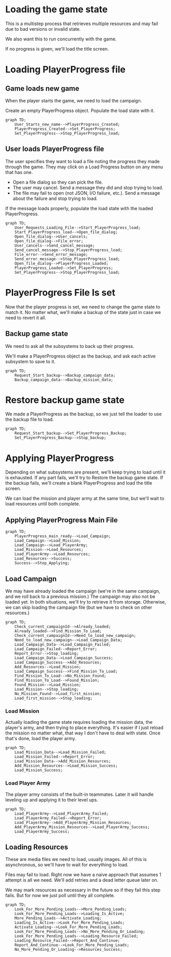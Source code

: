 # Loading the game state
This is a multistep process that retrieves multiple resources and may fail due to bad versions or invalid state.

We also want this to run concurrently with the game.

If no progress is given, we'll load the title screen.

# Loading PlayerProgress file
## Game loads new game
When the player starts the game, we need to load the campaign.

Create an empty PlayerProgress object. Populate the load state with it.

```mermaid
graph TD;
    User_Starts_new_name-->PlayerProgress_Created;
    PlayerProgress_Created-->Set_PlayerProgress;
    Set_PlayerProgress-->Stop_PlayerProgress_load;
```

## User loads PlayerProgress file
The user specifies they want to load a file noting the progress they made through the game.
They may click on a Load Progress button on any menu that has one.
- Open a file dialog so they can pick the file.
- The user may cancel. Send a message they did and stop trying to load. 
- The file may fail to open (not JSON, I/O failure, etc.). Send a message about the failure and stop trying to load.

If the message loads properly, populate the load state with the loaded PlayerProgress.

```mermaid
graph TD;
    User_Requests_Loading_File-->Start_PlayerProgress_load;
    Start_PlayerProgress_load-->Open_file_dialog;
    Open_file_dialog-->User_cancels;
    Open_file_dialog-->File_error;
    User_cancels-->Send_cancel_message;
    Send_cancel_message-->Stop_PlayerProgress_load;
    File_error-->Send_error_message;
    Send_error_message-->Stop_PlayerProgress_load;
    Open_file_dialog-->PlayerProgress_Loaded;
    PlayerProgress_Loaded-->Set_PlayerProgress;
    Set_PlayerProgress-->Stop_PlayerProgress_load;
```

# PlayerProgress File Is set
Now that the player progress is set, we need to change the game state to match it.
No matter what, we'll make a backup of the state just in case we need to revert it all.

## Backup game state
We need to ask all the subsystems to back up their progress.

We'll make a PlayerProgress object as the backup, and ask each active subsystem to save to it.

```mermaid
graph TD;
    Request_Start_backup-->Backup_campaign_data;
    Backup_campaign_data-->Backup_mission_data;
```

# Restore backup game state
We made a PlayerProgress as the backup, so we just tell the loader to use the backup file to load.

```mermaid
graph TD;
    Request_Start_backup-->Set_PlayerProgress_Backup;
    Set_PlayerProgress_Backup-->Stop_backup;
```

# Applying PlayerProgress
Depending on what subsystems are present, we'll keep trying to load until it is exhausted.
If any part fails, we'll try to Restore the backup game state.
If the backup fails, we'll create a blank PlayerProgress and load the title screen.

We can load the mission and player army at the same time, but we'll wait to load resources until both complete.

## Applying PlayerProgress Main File
```mermaid
graph TD;
    PlayerProgress_main_ready-->Load_Campaign;
    Load_Campaign-->Load_Mission;
    Load_Campaign-->Load_PlayerArmy;
    Load_Mission-->Load_Resources;
    Load_PlayerArmy-->Load_Resources;
    Load_Resources-->Success;
    Success-->Stop_Applying;
```

## Load Campaign
We may have already loaded the campaign (we're in the same campaign, and we roll back to a previous mission.)
The campaign may also not be loaded yet.
In both situations, we'll try to retrieve it from storage.
Otherwise, we can skip loading the campaign file (but we have to check on other resources.)

```mermaid
graph TD;
    Check_current_campaignId-->Already_loaded;
    Already_loaded-->Find_Mission_To_Load;
    Check_current_campaignId-->Need_to_load_new_campaign;
    Need_to_load_new_campaign-->Load_Campaign_Data;
    Load_Campaign_Data-->Load_Campaign_Failed;
    Load_Campaign_Failed-->Report_Error;
    Report_Error-->Stop_loading;
    Load_Campaign_Data-->Load_Campaign_Success;
    Load_Campaign_Success-->Add_Resources;
    Add_Resources-->Load_Mission;
    Load_Campaign_Success-->Find_Mission_To_Load;
    Find_Mission_To_Load-->No_Mission_Found;
    Find_Mission_To_Load-->Found_Mission;
    Found_Mission-->Load_Mission;
    Load_Mission-->Stop_loading;
    No_Mission_Found-->Load_first_mission;
    Load_first_mission-->Stop_loading;
```

### Load Mission
Actually loading the game state requires loading the mission data, the player's army, and then trying to place everything.
It's easier if I just reload the mission no matter what, that way I don't have to deal with state.
Once that's done, load the player army.

```mermaid
graph TD;
    Load_Mission_Data-->Load_Mission_Failed;
    Load_Mission_Failed-->Report_Error;
    Load_Mission_Data-->Add_Mission_Resources;
    Add_Mission_Resources-->Load_Mission_Success;
    Load_Mission_Success;
```

### Load Player Army
The player army consists of the built-in teammates. Later it will handle leveling up and applying it to their level ups.

```mermaid
graph TD;
    Load_PlayerArmy-->Load_PlayerArmy_Failed;
    Load_PlayerArmy_Failed-->Report_Error;
    Load_PlayerArmy-->Add_PlayerArmy_Mission_Resources;
    Add_PlayerArmy_Mission_Resources-->Load_PlayerArmy_Success;
    Load_PlayerArmy_Success;
```

## Loading Resources
These are media files we need to load, usually images. All of this is asynchronous, so we'll have to wait for everything to load.

Files may fail to load. Right now we have a naive approach that assumes 1 attempt is all we need. We'll add retries and a dead letter queue later on.

We may mark resources as necessary in the future so if they fail this step fails. But for now we just poll until they all complete.

```mermaid
graph TD;
    Look_For_More_Pending_Loads-->More_Pending_Loads;
    Look_For_More_Pending_Loads-->Loading_Is_Active;
    More_Pending_Loads-->Activate_Loading;
    Loading_Is_Active-->Look_For_More_Pending_Loads;
    Activate_Loading-->Look_For_More_Pending_Loads;
    Look_For_More_Pending_Loads-->No_More_Pending_Or_Loading;
    Look_For_More_Pending_Loads-->Loading_Resource_Failed;
    Loading_Resource_Failed-->Report_And_Continue;
    Report_And_Continue-->Look_For_More_Pending_Loads;
    No_More_Pending_Or_Loading-->Resources_Success;
```
